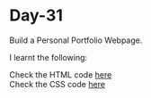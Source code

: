 # Day-31
Build a Personal Portfolio Webpage.

I learnt the following:


Check the HTML code [here](./index.html)  
Check the CSS code [here](./styles.css)